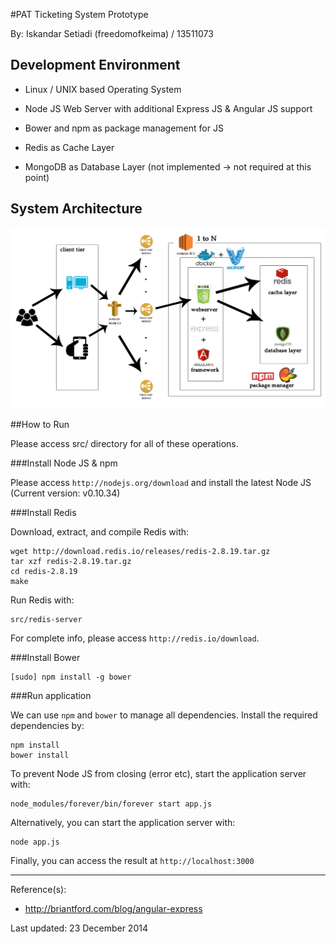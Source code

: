 #PAT Ticketing System Prototype

By: Iskandar Setiadi (freedomofkeima) / 13511073

## Development Environment

- Linux / UNIX based Operating System

- Node JS Web Server with additional Express JS & Angular JS support

- Bower and npm as package management for JS

- Redis as Cache Layer

- MongoDB as Database Layer (not implemented -> not required at this point)


## System Architecture

![System Architecture](https://raw.githubusercontent.com/freedomofkeima/PAT_UAS_Prototype/master/architecture.png)

##How to Run 

Please access src/ directory for all of these operations.

###Install Node JS & npm

Please access ```http://nodejs.org/download``` and install the latest Node JS (Current version: v0.10.34)


###Install Redis

Download, extract, and compile Redis with:

	wget http://download.redis.io/releases/redis-2.8.19.tar.gz
	tar xzf redis-2.8.19.tar.gz
	cd redis-2.8.19
	make

Run Redis with:

	src/redis-server

For complete info, please access ```http://redis.io/download```.


###Install Bower

	[sudo] npm install -g bower


###Run application

We can use ```npm``` and ```bower``` to manage all dependencies. Install the required dependencies by:

	npm install
	bower install

To prevent Node JS from closing (error etc), start the application server with:

	node_modules/forever/bin/forever start app.js

Alternatively, you can start the application server with:

	node app.js

Finally, you can access the result at ```http://localhost:3000```


---

Reference(s):

- http://briantford.com/blog/angular-express

Last updated: 23 December 2014
